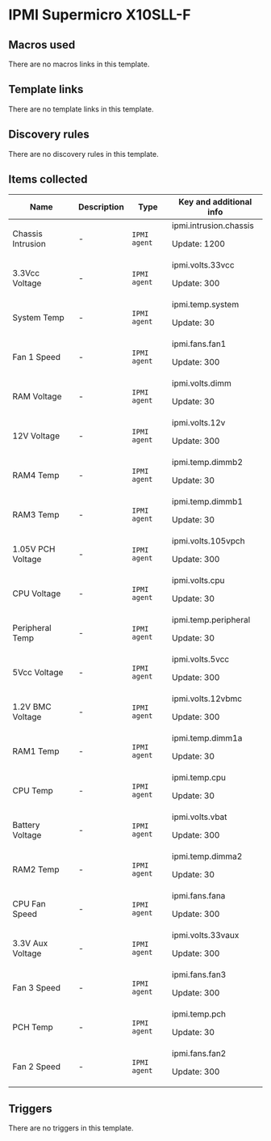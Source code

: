 # IPMI Supermicro X10SLL-F

## Macros used

There are no macros links in this template.

## Template links

There are no template links in this template.

## Discovery rules

There are no discovery rules in this template.

## Items collected

|Name|Description|Type|Key and additional info|
|----|-----------|----|----|
|Chassis Intrusion|<p>-</p>|`IPMI agent`|ipmi.intrusion.chassis<p>Update: 1200</p>|
|3.3Vcc Voltage|<p>-</p>|`IPMI agent`|ipmi.volts.33vcc<p>Update: 300</p>|
|System Temp|<p>-</p>|`IPMI agent`|ipmi.temp.system<p>Update: 30</p>|
|Fan 1 Speed|<p>-</p>|`IPMI agent`|ipmi.fans.fan1<p>Update: 300</p>|
|RAM Voltage|<p>-</p>|`IPMI agent`|ipmi.volts.dimm<p>Update: 30</p>|
|12V Voltage|<p>-</p>|`IPMI agent`|ipmi.volts.12v<p>Update: 300</p>|
|RAM4 Temp|<p>-</p>|`IPMI agent`|ipmi.temp.dimmb2<p>Update: 30</p>|
|RAM3 Temp|<p>-</p>|`IPMI agent`|ipmi.temp.dimmb1<p>Update: 30</p>|
|1.05V PCH Voltage|<p>-</p>|`IPMI agent`|ipmi.volts.105vpch<p>Update: 300</p>|
|CPU Voltage|<p>-</p>|`IPMI agent`|ipmi.volts.cpu<p>Update: 30</p>|
|Peripheral Temp|<p>-</p>|`IPMI agent`|ipmi.temp.peripheral<p>Update: 30</p>|
|5Vcc Voltage|<p>-</p>|`IPMI agent`|ipmi.volts.5vcc<p>Update: 300</p>|
|1.2V BMC Voltage|<p>-</p>|`IPMI agent`|ipmi.volts.12vbmc<p>Update: 300</p>|
|RAM1 Temp|<p>-</p>|`IPMI agent`|ipmi.temp.dimm1a<p>Update: 30</p>|
|CPU Temp|<p>-</p>|`IPMI agent`|ipmi.temp.cpu<p>Update: 30</p>|
|Battery Voltage|<p>-</p>|`IPMI agent`|ipmi.volts.vbat<p>Update: 300</p>|
|RAM2 Temp|<p>-</p>|`IPMI agent`|ipmi.temp.dimma2<p>Update: 30</p>|
|CPU Fan Speed|<p>-</p>|`IPMI agent`|ipmi.fans.fana<p>Update: 300</p>|
|3.3V Aux Voltage|<p>-</p>|`IPMI agent`|ipmi.volts.33vaux<p>Update: 300</p>|
|Fan 3 Speed|<p>-</p>|`IPMI agent`|ipmi.fans.fan3<p>Update: 300</p>|
|PCH Temp|<p>-</p>|`IPMI agent`|ipmi.temp.pch<p>Update: 30</p>|
|Fan 2 Speed|<p>-</p>|`IPMI agent`|ipmi.fans.fan2<p>Update: 300</p>|


## Triggers

There are no triggers in this template.

